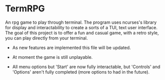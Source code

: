 # TermRPG

An rpg game to play through terminal.
The program uses ncurses's library for display and interactability to create
a sorts of a TUI, text user interface.
The goal of this project is to offer a fun and casual game, with a retro
style, you can play directly from your terminal.

- As new features are implemented this file will be updated.

- At moment the game is still unplayable.

- All menu options but 'Start' are now fully interactable, but
'Controls' and 'Options' aren't fully completed (more options
to had in the future).

